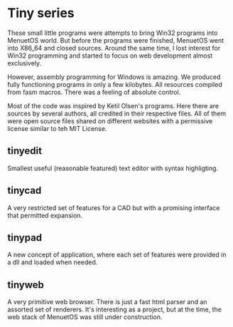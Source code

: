 # Tiny series
These small little programs were attempts to bring Win32 programs into MenuetOS world. But before the programs were finished, MenuetOS went into X86_64 and closed sources. Around the same time, I lost interest for Win32 programming and started to focus on web development almost exclusively.

However, assembly programming for Windows is amazing. We produced fully functioning programs in only a few kilobytes. All resources compiled from fasm macros. There was a feeling of absolute control.

Most of the code was inspired by Ketil Olsen's programs. Here there are sources by several authors, all credited in their respective files. All of them were open source files shared on different websites with a permissive license similar to teh MIT License.

## tinyedit
Smallest useful (reasonable featured) text editor with syntax highligting.

## tinycad
A very restricted set of features for a CAD but with a promising interface that permitted expansion.

## tinypad
A new concept of application, where each set of features were provided in a dll and loaded when needed.

## tinyweb
A very primitive web browser. There is just a fast html parser and an assorted set of renderers. It's interesting as a project, but at the time, the web stack of MenuetOS was still under construction.
